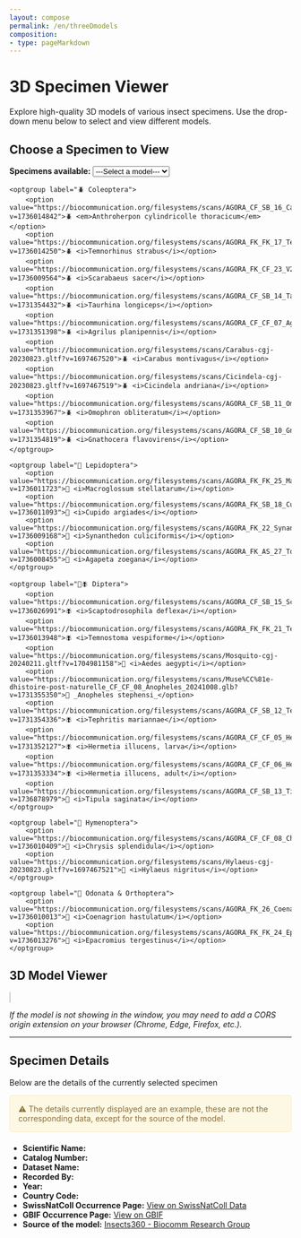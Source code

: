```yaml
---
layout: compose
permalink: /en/threeDmodels
composition:
- type: pageMarkdown
---
```

# 3D Specimen Viewer

Explore high-quality 3D models of various insect specimens. Use the drop-down menu below to select and view different models.

## Choose a Specimen to View

<label for="model-selector"><strong>Specimens available:</strong></label>
<select id="model-selector" onchange="updateModel()">
    <option value="">---Select a model---</option>

    <optgroup label="🪲 Coleoptera">
        <option value="https://biocommunication.org/filesystems/scans/AGORA_CF_SB_16_Cave_beetle.glb?v=1736014842">🪲 <em>Anthroherpon cylindricolle thoracicum</em></option>
        <option value="https://biocommunication.org/filesystems/scans/AGORA_FK_FK_17_Temnorhinus_strabus_20241115.glb?v=1736014250">🪲 <i>Temnorhinus strabus</i></option>
        <option value="https://biocommunication.org/filesystems/scans/AGORA_FK_CF_23_V2_Scarabaeus_sacera_20241223.glb?v=1736009564">🪲 <i>Scarabaeus sacer</i></option>
        <option value="https://biocommunication.org/filesystems/scans/AGORA_CF_SB_14_Taurhina_longiceps_20241107.glb?v=1731354432">🪲 <i>Taurhina longiceps</i></option>
        <option value="https://biocommunication.org/filesystems/scans/AGORA_CF_CF_07_Agrilus_pianipennis_20240709.glb?v=1731351398">🪲 <i>Agrilus planipennis</i></option>
        <option value="https://biocommunication.org/filesystems/scans/Carabus-cgj-20230823.gltf?v=1697467520">🪲 <i>Carabus montivagus</i></option>
        <option value="https://biocommunication.org/filesystems/scans/Cicindela-cgj-20230823.gltf?v=1697467519">🪲 <i>Cicindela andriana</i></option>
        <option value="https://biocommunication.org/filesystems/scans/AGORA_CF_SB_11_Omophron_obliteratum_utense20241029.glb?v=1731353967">🪲 <i>Omophron obliteratum</i></option>
        <option value="https://biocommunication.org/filesystems/scans/AGORA_CF_SB_10_Gnathocera_flavovirens_20241029.glb?v=1731354819">🪲 <i>Gnathocera flavovirens</i></option>
    </optgroup>

    <optgroup label="🦋 Lepidoptera">
        <option value="https://biocommunication.org/filesystems/scans/AGORA_FK_FK_25_Macroglossum_stellatarum_20241115.glb?v=1736011723">🦋 <i>Macroglossum stellatarum</i></option>
        <option value="https://biocommunication.org/filesystems/scans/AGORA_FK_SB_18_Cupido_argiades.glb?v=1736011093">🦋 <i>Cupido argiades</i></option>
        <option value="https://biocommunication.org/filesystems/scans/AGORA_FK_22_Synanthedon_culiciformis_20241223.glb?v=1736009168">🦋 <i>Synanthedon culiciformis</i></option>
        <option value="https://biocommunication.org/filesystems/scans/AGORA_FK_AS_27_Tortricidae_Phaloniinae.glb?v=1736008455">🦋 <i>Agapeta zoegana</i></option>
    </optgroup>

    <optgroup label="🦟🪰 Diptera">
        <option value="https://biocommunication.org/filesystems/scans/AGORA_CF_SB_15_Scaptodrosophila_deflexa.glb?v=1736026991">🪰 <i>Scaptodrosophila deflexa</i></option>
        <option value="https://biocommunication.org/filesystems/scans/AGORA_FK_FK_21_Temnostoma_vespiforme.glb?v=1736013948">🪰 <i>Temnostoma vespiforme</i></option>
        <option value="https://biocommunication.org/filesystems/scans/Mosquito-cgj-20240211.gltf?v=1704981158">🦟 <i>Aedes aegypti</i></option>
        <option value="https://biocommunication.org/filesystems/scans/Muse%CC%81e-dhistoire-post-naturelle_CF_CF_08_Anopheles_20241008.glb?v=1731355350">🦟 _Anopheles stephensi_</option>
        <option value="https://biocommunication.org/filesystems/scans/AGORA_CF_SB_12_Tephritis_mariannae_20241106.glb?v=1731354336">🪰 <i>Tephritis mariannae</i></option>
        <option value="https://biocommunication.org/filesystems/scans/AGORA_CF_CF_05_Hermetia_Larva_20240309.glb?v=1731352127">🪰 <i>Hermetia illucens, larva</i></option>
        <option value="https://biocommunication.org/filesystems/scans/AGORA_CF_CF_06_Hermetia_20241030.glb?v=1731353334">🪰 <i>Hermetia illucens, adult</i></option>
        <option value="https://biocommunication.org/filesystems/scans/AGORA_CF_SB_13_Tipula_saginata_20241101.glb?v=1736878979">🦟 <i>Tipula saginata</i></option>
    </optgroup>

    <optgroup label="🐝 Hymenoptera">
        <option value="https://biocommunication.org/filesystems/scans/AGORA_CF_CF_08_Chrysis_splendidula_20241224.glb?v=1736010409">🐝 <i>Chrysis splendidula</i></option>
        <option value="https://biocommunication.org/filesystems/scans/Hylaeus-cgj-20230823.gltf?v=1697467521">🐝 <i>Hylaeus nigritus</i></option>
    </optgroup>

    <optgroup label="🦗 Odonata & Orthoptera">
        <option value="https://biocommunication.org/filesystems/scans/AGORA_FK_26_Coenagrion_hastulatum_20241223.glb?v=1736010013">🦗 <i>Coenagrion hastulatum</i></option>
        <option value="https://biocommunication.org/filesystems/scans/AGORA_FK_FK_24_Epacromius_tergestinus_20241203.glb?v=1736013276">🦗 <i>Epacromius tergestinus</i></option>
    </optgroup>
</select>



## 3D Model Viewer

<model-viewer id="dynamic-model-viewer"
              src=""
              shadow-intensity="1" 
              camera-controls="" 
              touch-action="none" 
              interaction-prompt-threshold="500" 
              auto-rotate="" 
              class="js-scan-viewer" 
              ar-status="not-presenting" 
              style="width: 100%; max-width: 100vw; height: 50vh; border: 1px solid #ccc; background-color: #fff;">
</model-viewer>

<script type="module" src="https://unpkg.com/@google/model-viewer/dist/model-viewer.min.js"></script>

*If the model is not showing in the window, you may need to add a CORS origin extension on your browser (Chrome, Edge, Firefox, etc.).*

---

## Specimen Details

Below are the details of the currently selected specimen

<div style="padding: 15px; border: 1px solid transparent; border-color: transparent; margin-bottom: 20px; border-radius: 4px; color: #8a6d3b;; background-color: #fcf8e3; border-color: #faebcc;">
⚠️ The details currently displayed are an example, these are not the corresponding data, except for the source of the model.
</div>

- **Scientific Name:** <span id="scientificName"></span>
- **Catalog Number:** <span id="catalogNumber"></span>
- **Dataset Name:** <span id="datasetName"></span>
- **Recorded By:** <span id="recordedBy"></span>
- **Year:** <span id="year"></span>
- **Country Code:** <span id="countryCode"></span>
- **SwissNatColl Occurrence Page:** [View on SwissNatColl Data](/occurrence/search?entity=3777522425)
- **GBIF Occurrence Page:** [<span id="gbifLink">View on GBIF</span>](#)
- **Source of the model:** [Insects360 - Biocomm Research Group](https://biocommunication.org/en/insects360/3d-scans/hylaeus-nigritus/)

<script>
function getModelNameFromURL() {
    const urlParams = new URLSearchParams(window.location.search);
    return urlParams.get('model');
}

function updateModel() {
    const modelSelector = document.getElementById('model-selector');
    const selectedModel = modelSelector.value;
    if (selectedModel) {
        const newUrl = `${window.location.pathname}?model=${selectedModel}`;
        window.history.pushState({ path: newUrl }, '', newUrl);
        const modelViewer = document.getElementById('dynamic-model-viewer');
        const modelSrc = `${selectedModel}.gltf`;
        modelViewer.setAttribute('src', modelSrc);
    }
}

function fetchModelData() {
    const apiUrl = 'https://api.gbif.org/v1/occurrence/3777522425/fragment';
    const gbifBaseUrl = 'https://www.gbif.org/en/occurrence/';

    const occurrenceId = apiUrl.split('/')[5];
    
    fetch(apiUrl)
        .then(response => response.json())
        .then(data => {
            document.getElementById('scientificName').textContent = data.scientificName;
            document.getElementById('catalogNumber').textContent = data.catalogNumber;
            document.getElementById('datasetName').textContent = data.datasetName;
            document.getElementById('recordedBy').textContent = data.recordedBy;
            document.getElementById('year').textContent = data.year;
            document.getElementById('countryCode').textContent = data.countryCode;
            document.getElementById('gbifLink').href = `${gbifBaseUrl}${occurrenceId}`;
        })
        .catch(error => console.error('Error fetching model data:', error));
}

document.addEventListener('DOMContentLoaded', (event) => {
    const modelName = getModelNameFromURL();
    if (modelName) {
        const modelViewer = document.getElementById('dynamic-model-viewer');
        const modelSrc = `${modelName}.gltf`;
        modelViewer.setAttribute('src', modelSrc);
        document.getElementById('model-selector').value = modelName;
    }
    fetchModelData();
});
</script>

